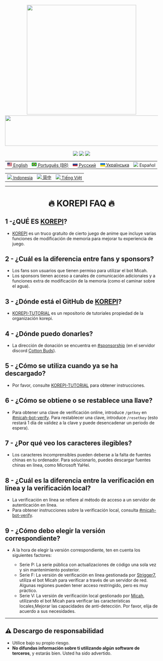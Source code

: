 <p align="center">
  <a href="#"><img width="360" height="360" src="https://media.discordapp.net/attachments/1033549666769449002/1107009612210765955/matches.png"></a>
  <a href="#"><img width="650" height="100" src="https://share.creavite.co/FBkHy3zbN4CgWCr0.gif"></a>
</p>

<p align="center">
	<a href="https://github.com/Korepi/keyauth-cpp-library/releases"><img src="https://img.shields.io/github/downloads/Korepi/keyauth-cpp-library/total.svg?style=for-the-badge&color=darkcyan"></a>
	<a href="https://github.com/Korepi/Korepi/graphs/contributors"><img src="https://img.shields.io/github/contributors/Korepi/Korepi?style=for-the-badge&color=darkcyan"></a>
	<a href="https://discord.gg/cottonbuds"><img src="https://img.shields.io/discord/440536354544156683?label=Discord&logo=discord&style=for-the-badge&color=darkviolet"></a>
</p>

<div align="center">
<table>
  <tr>
    <td valign="center"><a href="README.md"><img src="https://github.com/twitter/twemoji/blob/master/assets/svg/1f1fa-1f1f8.svg" width="16"/> English</td>
    <td valign="center"><a href="README_pt-br.md"><img src="https://github.com/twitter/twemoji/blob/master/assets/svg/1f1e7-1f1f7.svg" width="16"/> Português (BR)</td>
    <td valign="center"><a href="README_ru-ru.md"><img src="https://github.com/twitter/twemoji/blob/master/assets/svg/1f1f7-1f1fa.svg" width="16"/> Русский</a></td>
    <td valign="center"><a href="README_ua-ua.md"><img src="https://github.com/Andrew1397/Ukraine/blob/main/Flag_of_Ukraine.png" width="16"/> Українська</a></td>
    <td valign="center"><img src="https://twemoji.maxcdn.com/v/13.0.0/svg/1f1e6-1f1f7.svg" width="16"/> Español</td>
      
  </tr>
</table>
</div>
<div align="center">
<table>
  <tr>
    <td valign="center"><a href="README_id-id.md"><img src="https://em-content.zobj.net/thumbs/120/twitter/351/flag-indonesia_1f1ee-1f1e9.png" width="16"/> Indonesia</td>
    <td valign="center"><a href="README_zh-cn.md"><img src="https://em-content.zobj.net/thumbs/120/twitter/351/flag-china_1f1e8-1f1f3.png" width="16"/> 简中</a></td> 
    <td valign="center"><a href="README_vi-vn.md"><img src="https://em-content.zobj.net/thumbs/120/twitter/351/flag-vietnam_1f1fb-1f1f3.png" width="16"/> Tiếng Việt </a></td>
  </tr>
</table>
</div>
	    
---
<div align="center">
  
# 🔥 KOREPI FAQ 🔥

</div>

## 1 -¿QUÉ ES [KOREPI](https://github.com/Korepi/Korepi)?

- [KOREPI](https://github.com/Korepi/Korepi) es un truco gratuito de cierto juego de anime que incluye varias funciones de modificación de memoria para mejorar tu experiencia de juego.

## 2 - ¿Cuál es la diferencia entre fans y sponsors?

- Los fans son usuarios que tienen permiso para utilizar el bot Micah.
- Los sponsors tienen acceso a canales de comunicación adicionales y a funciones extra de modificación de la memoria (como el caminar sobre el agua).

## 3 -  ¿Dónde está el GitHub de [KOREPI](https://github.com/Korepi/Korepi)?

- [KOREPI-TUTORIAL](https://github.com/Korepi/Korepi-Tutorial) es un repositorio de tutoriales propiedad de la organización korepi.

## 4 - ¿Dónde puedo donarles?

- La dirección de donación se encuentra en [#sponsorship](https://discord.com/channels/1069057220802781265/1097565269985071205) (en el servidor discord [Cotton Buds](https://discord.gg/cottonbuds)).

## 5 - ¿Cómo se utiliza cuando ya se ha descargado?

- Por favor, consulte [KOREPI-TUTORIAL](https://github.com/Korepi/Korepi-Tutorial) para obtener instrucciones.

## 6 - ¿Cómo se obtiene o se restablece una llave?

- Para obtener una clave de verificación online, introduce `/getkey` en [#micah-bot-verify](https://discord.com/channels/1069057220802781265/1109781322005741658). Para restablecer una clave, introduce `/resetkey` (esto restará 1 día de validez a la clave y puede desencadenar un periodo de espera).

## 7 - ¿Por qué veo los caracteres ilegibles?

- Los caracteres incomprensibles pueden deberse a la falta de fuentes chinas en tu ordenador. Para solucionarlo, puedes descargar fuentes chinas en línea, como Microsoft YaHei.

## 8 - ¿Cuál es la diferencia entre la verificación en línea y la verificación local?

- La verificación en línea se refiere al método de acceso a un servidor de autenticación en línea.
- Para obtener instrucciones sobre la verificación local, consulta [#micah-bot-verify](https://discord.com/channels/1069057220802781265/1109781322005741658).

## 9 - ¿Cómo debo elegir la versión correspondiente?

- A la hora de elegir la versión correspondiente, ten en cuenta los siguientes factores:

   + Serie P: La serie pública con actualizaciones de código una sola vez y sin mantenimiento posterior.
   + Serie F: La versión de verificación en línea gestionada por [Strigger7](https://github.com/Strigger7), utiliza el bot Micah para verificar a través de un servidor de red. Algunas regiones pueden tener acceso restringido, pero es muy práctico.
   + Serie V: La versión de verificación local gestionado por [Micah](https://github.com/Micah123321), utilizando el bot Micah para verificar las características locales,Mejorar las capacidades de anti-detección. Por favor, elija de acuerdo a sus necesidades.

---

## ⚠ Descargo de responsabilidad

- Utilice bajo su propio riesgo.
- **No difundas información sobre ti utilizando algún software de terceros**, y estarás bien. Usted ha sido advertido.


